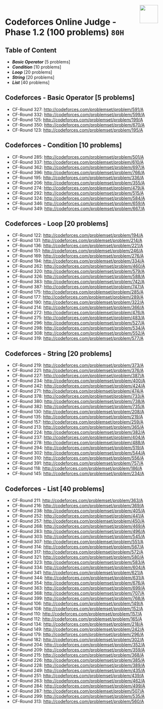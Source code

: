 <img align="right" width="60" height="60" src="https://github.com/cs-MohamedAyman/Problem-Solving-Training/blob/master/online-judges-logos/codeforces.jpg">

# Codeforces Online Judge - Phase 1.2 (100 problems) `80H`

## Table of Content

- ***Basic Operator*** [5 problems]
- ***Condition***      [10 problems]
- ***Loop***           [20 problems]
- ***String***         [20 problems]
- ***List***           [40 problems]

## Codeforces - Basic Operator [5 problems]

- CF-Round 327: http://codeforces.com/problemset/problem/591/A
- CF-Round 332: http://codeforces.com/problemset/problem/599/A
- CF-Round 125: http://codeforces.com/problemset/problem/199/A
- CF-Round 350: http://codeforces.com/problemset/problem/670/A
- CF-Round 123: http://codeforces.com/problemset/problem/195/A

## Codeforces - Condition [10 problems]

- CF-Round 285: http://codeforces.com/problemset/problem/501/A
- CF-Round 337: http://codeforces.com/problemset/problem/610/A
- CF-Round 362: http://codeforces.com/problemset/problem/697/A
- CF-Round 396: http://codeforces.com/problemset/problem/766/A
- CF-Round 195: http://codeforces.com/problemset/problem/336/A
- CF-Round 206: http://codeforces.com/problemset/problem/355/A
- CF-Round 274: http://codeforces.com/problemset/problem/479/A
- CF-Round 292: http://codeforces.com/problemset/problem/515/A
- CF-Round 324: http://codeforces.com/problemset/problem/584/A
- CF-Round 346: http://codeforces.com/problemset/problem/659/A
- CF-Round 349: http://codeforces.com/problemset/problem/667/A

## Codeforces - Loop [20 problems]

- CF-Round 122: http://codeforces.com/problemset/problem/194/A
- CF-Round 131: http://codeforces.com/problemset/problem/214/A
- CF-Round 136: http://codeforces.com/problemset/problem/221/A
- CF-Round 151: http://codeforces.com/problemset/problem/246/A
- CF-Round 169: http://codeforces.com/problemset/problem/276/A
- CF-Round 194: http://codeforces.com/problemset/problem/334/A
- CF-Round 262: http://codeforces.com/problemset/problem/460/A
- CF-Round 320: http://codeforces.com/problemset/problem/579/A
- CF-Round 326: http://codeforces.com/problemset/problem/588/A
- CF-Round 383: http://codeforces.com/problemset/problem/742/A
- CF-Round 387: http://codeforces.com/problemset/problem/747/A
- CF-Round 175: http://codeforces.com/problemset/problem/285/A
- CF-Round 177: http://codeforces.com/problemset/problem/289/A
- CF-Round 190: http://codeforces.com/problemset/problem/322/A
- CF-Round 214: http://codeforces.com/problemset/problem/366/A
- CF-Round 272: http://codeforces.com/problemset/problem/476/A
- CF-Round 275: http://codeforces.com/problemset/problem/483/A
- CF-Round 296: http://codeforces.com/problemset/problem/527/A
- CF-Round 298: http://codeforces.com/problemset/problem/534/A
- CF-Round 308: http://codeforces.com/problemset/problem/552/A
- CF-Round 319: http://codeforces.com/problemset/problem/577/A

## Codeforces - String [20 problems]

- CF-Round 219: http://codeforces.com/problemset/problem/373/A
- CF-Round 221: http://codeforces.com/problemset/problem/376/A
- CF-Round 227: http://codeforces.com/problemset/problem/387/A
- CF-Round 234: http://codeforces.com/problemset/problem/400/A
- CF-Round 242: http://codeforces.com/problemset/problem/424/A
- CF-Round 271: http://codeforces.com/problemset/problem/474/A
- CF-Round 378: http://codeforces.com/problemset/problem/733/A
- CF-Round 380: http://codeforces.com/problemset/problem/738/A
- CF-Round 382: http://codeforces.com/problemset/problem/735/A
- CF-Round 130: http://codeforces.com/problemset/problem/208/A
- CF-Round 135: http://codeforces.com/problemset/problem/219/A
- CF-Round 157: http://codeforces.com/problemset/problem/259/A
- CF-Round 213: http://codeforces.com/problemset/problem/365/A
- CF-Round 224: http://codeforces.com/problemset/problem/382/A
- CF-Round 237: http://codeforces.com/problemset/problem/404/A
- CF-Round 278: http://codeforces.com/problemset/problem/488/A
- CF-Round 294: http://codeforces.com/problemset/problem/519/A
- CF-Round 302: http://codeforces.com/problemset/problem/544/A
- CF-Round 310: http://codeforces.com/problemset/problem/556/A
- CF-Round 391: http://codeforces.com/problemset/problem/757/A
- CF-Round 118: http://codeforces.com/problemset/problem/186/A
- CF-Round 145: http://codeforces.com/problemset/problem/234/A

## Codeforces - List [40 problems]

- CF-Round 211: http://codeforces.com/problemset/problem/363/A
- CF-Round 216: http://codeforces.com/problemset/problem/369/A
- CF-Round 238: http://codeforces.com/problemset/problem/405/A
- CF-Round 252: http://codeforces.com/problemset/problem/441/A
- CF-Round 257: http://codeforces.com/problemset/problem/450/A
- CF-Round 268: http://codeforces.com/problemset/problem/469/A
- CF-Round 283: http://codeforces.com/problemset/problem/496/A
- CF-Round 303: http://codeforces.com/problemset/problem/545/A
- CF-Round 307: http://codeforces.com/problemset/problem/551/A
- CF-Round 314: http://codeforces.com/problemset/problem/567/A
- CF-Round 317: http://codeforces.com/problemset/problem/572/A
- CF-Round 321: http://codeforces.com/problemset/problem/580/A
- CF-Round 323: http://codeforces.com/problemset/problem/583/A
- CF-Round 334: http://codeforces.com/problemset/problem/604/A
- CF-Round 341: http://codeforces.com/problemset/problem/621/A
- CF-Round 344: http://codeforces.com/problemset/problem/631/A
- CF-Round 354: http://codeforces.com/problemset/problem/676/A
- CF-Round 363: http://codeforces.com/problemset/problem/699/A
- CF-Round 368: http://codeforces.com/problemset/problem/707/A
- CF-Round 399: http://codeforces.com/problemset/problem/768/A
- CF-Round 106: http://codeforces.com/problemset/problem/149/A
- CF-Round 108: http://codeforces.com/problemset/problem/152/A
- CF-Round 110: http://codeforces.com/problemset/problem/157/A
- CF-Round 112: http://codeforces.com/problemset/problem/165/A
- CF-Round 134: http://codeforces.com/problemset/problem/218/A
- CF-Round 149: http://codeforces.com/problemset/problem/242/A
- CF-Round 179: http://codeforces.com/problemset/problem/296/A
- CF-Round 182: http://codeforces.com/problemset/problem/302/A
- CF-Round 204: http://codeforces.com/problemset/problem/352/A
- CF-Round 209: http://codeforces.com/problemset/problem/359/A
- CF-Round 215: http://codeforces.com/problemset/problem/368/A
- CF-Round 226: http://codeforces.com/problemset/problem/385/A
- CF-Round 228: http://codeforces.com/problemset/problem/389/A
- CF-Round 249: http://codeforces.com/problemset/problem/435/A
- CF-Round 251: http://codeforces.com/problemset/problem/439/A
- CF-Round 263: http://codeforces.com/problemset/problem/462/A
- CF-Round 284: http://codeforces.com/problemset/problem/499/A
- CF-Round 287: http://codeforces.com/problemset/problem/507/A
- CF-Round 299: http://codeforces.com/problemset/problem/535/A
- CF-Round 313: http://codeforces.com/problemset/problem/560/A
